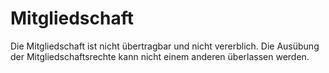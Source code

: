 # Mitgliedschaft

Die Mitgliedschaft ist nicht übertragbar und nicht vererblich. Die Ausübung der Mitgliedschaftsrechte kann nicht einem anderen überlassen werden.